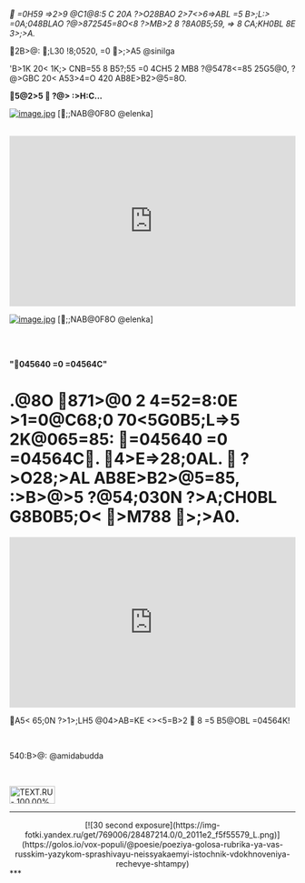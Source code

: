 * =0H59 =>2>9 @C1@8:5 C 20A ?>O28BAO 2>7<>6=>ABL =5 B>;L:> =0A;048BLAO ?@>872545=8O<8 ?>MB>2 8 ?8A0B5;59, => 8 CA;KH0BL 8E 3>;>A.*


2B>@: ;L30 !8;0520, =0 >;>A5 @sinilga

'B>1K 20< 1K;> CNB=55 8 B5?;55 =0 4CH5 2 MB8 ?@5478<=85 25G5@0, ?@>GBC 20< A53>4=O 420 AB8E>B2>@5=8O. 

**5@2>5  ?@> :>H:C...**

[![image.jpg](https://s19.postimg.org/xrgkyf4j7/image.jpg)](https://postimg.org/image/rdrhv5zn3/)
[;;NAB@0F8O @elenka]



<br>

<iframe width="100%" height="300" scrolling="no" frameborder="no" src="https://w.soundcloud.com/player/?url=https%3A//api.soundcloud.com/tracks/348724960&amp;color=%23ff5500&amp;auto_play=false&amp;hide_related=false&amp;show_comments=true&amp;show_user=true&amp;show_reposts=false&amp;show_teaser=true&amp;visual=true"></iframe>


[![image.jpg](https://s19.postimg.org/dit7d9aj7/image.jpg)](https://postimg.org/image/62txrgmtr/)
[;;NAB@0F8O @elenka]

<br>

<br>


**"045640 =0 =04564C"**

# .@8O 871>@0 2 4=52=8:0E >1=0@C68;0 70<5G0B5;L=>5 2K@065=85: =045640 =0 =04564C. 4>E=>28;0AL.  ?>O28;>AL AB8E>B2>@5=85, :>B>@>5 ?@54;030N ?>A;CH0BL G8B0B5;O< >M788 >;>A0.



<iframe width="100%" height="300" scrolling="no" frameborder="no" src="https://w.soundcloud.com/player/?url=https%3A//api.soundcloud.com/tracks/348673126&amp;color=%23ff5500&amp;auto_play=false&amp;hide_related=false&amp;show_comments=true&amp;show_user=true&amp;show_reposts=false&amp;show_teaser=true&amp;visual=true"></iframe>


<br>

A5< 65;0N ?>1>;LH5 @04>AB=KE <><5=B>2  8 =5 B5@OBL =04564K!

<br>

 540:B>@: @amidabudda

<br>

<a target="_blank" href="https://text.ru/antiplagiat/59f2bb0a65524"><img src="https://text.ru/image/get/59f2bb0a65524/1" alt="TEXT.RU - 100.00%" title="#=8:0;L=>ABL 40==>3> B5:AB0 ?@>25@5=0 G5@57 TEXT.RU" border="0" width="80" height="31"></a>


***
<center>[![30 second exposure](https://img-fotki.yandex.ru/get/769006/28487214.0/0_2011e2_f5f55579_L.png)](https://golos.io/vox-populi/@poesie/poeziya-golosa-rubrika-ya-vas-russkim-yazykom-sprashivayu-neissyakaemyi-istochnik-vdokhnoveniya-rechevye-shtampy)
</center>
***